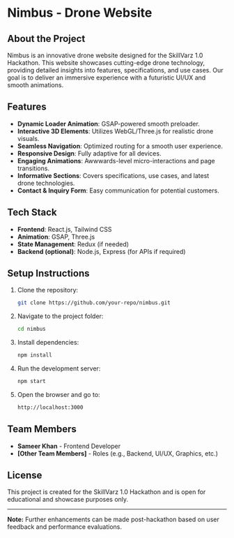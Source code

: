 # Nimbus - Drone Website

## About the Project
Nimbus is an innovative drone website designed for the SkillVarz 1.0 Hackathon. This website showcases cutting-edge drone technology, providing detailed insights into features, specifications, and use cases. Our goal is to deliver an immersive experience with a futuristic UI/UX and smooth animations.

## Features
- **Dynamic Loader Animation**: GSAP-powered smooth preloader.
- **Interactive 3D Elements**: Utilizes WebGL/Three.js for realistic drone visuals.
- **Seamless Navigation**: Optimized routing for a smooth user experience.
- **Responsive Design**: Fully adaptive for all devices.
- **Engaging Animations**: Awwwards-level micro-interactions and page transitions.
- **Informative Sections**: Covers specifications, use cases, and latest drone technologies.
- **Contact & Inquiry Form**: Easy communication for potential customers.

## Tech Stack
- **Frontend**: React.js, Tailwind CSS
- **Animation**: GSAP, Three.js
- **State Management**: Redux (if needed)
- **Backend (optional)**: Node.js, Express (for APIs if required)

## Setup Instructions
1. Clone the repository:
   ```sh
   git clone https://github.com/your-repo/nimbus.git
   ```
2. Navigate to the project folder:
   ```sh
   cd nimbus
   ```
3. Install dependencies:
   ```sh
   npm install
   ```
4. Run the development server:
   ```sh
   npm start
   ```
5. Open the browser and go to:
   ```sh
   http://localhost:3000
   ```

## Team Members
- **Sameer Khan** - Frontend Developer
- **[Other Team Members]** - Roles (e.g., Backend, UI/UX, Graphics, etc.)

## License
This project is created for the SkillVarz 1.0 Hackathon and is open for educational and showcase purposes only.

---
**Note:** Further enhancements can be made post-hackathon based on user feedback and performance evaluations.